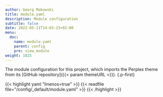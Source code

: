 ```yaml
---
author: Georg Makowski
title: module.yaml
description: Module configuration
subtitle: false
date: 2022-05-11T14:03:23+02:00 
menu:
  doc:
    name: module.yaml
    parent: config
    pre: view_module
weight: 1025
---
```


The module configuration for this project, which imports the Perplex theme from its [GitHub repository]({{< param themeURL >}}).
{.p-first} <!--more-->

{{< highlight yaml "linenos=true" >}}
{{< readfile file="/config/_default/module.yaml" >}}
{{< /highlight >}}
